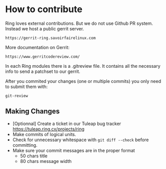 # How to contribute

Ring loves external contributions. But we do not use Github PR system.
Instead we host a public gerrit server.

    https://gerrit-ring.savoirfairelinux.com

More documentation on Gerrit:

    https://www.gerritcodereview.com/

In each Ring modules there is a .gitreview file. It contains all the
necessary info to send a patchset to our gerrit.

After you commited your changes (one or multiple commits) you only
need to submit them with:

    git-review

## Making Changes

* [Optionnal] Create a ticket in our Tuleap bug tracker https://tuleap.ring.cx/projects/ring
* Make commits of logical units.
* Check for unnecessary whitespace with `git diff --check` before committing.
* Make sure your commit messages are in the proper format
    - 50 chars title
    - 80 chars message width
